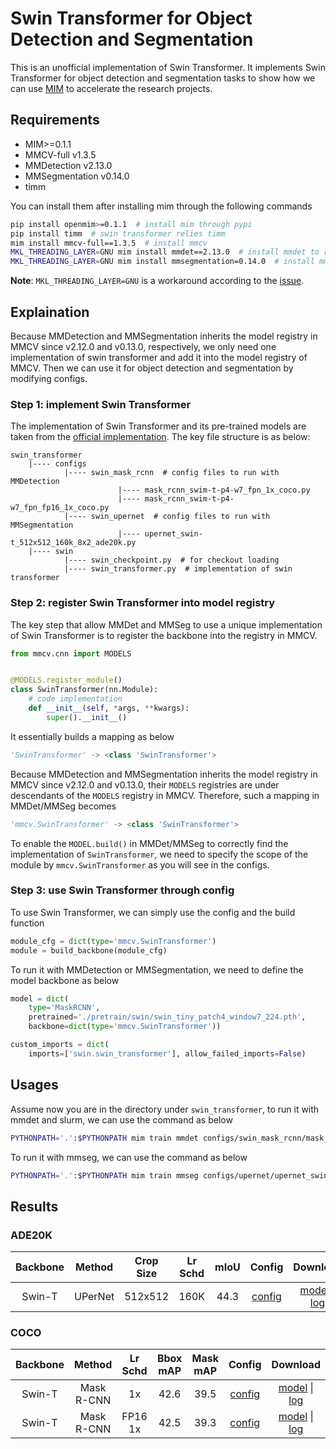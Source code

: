 # Swin Transformer for Object Detection and Segmentation

This is an unofficial implementation of Swin Transformer.
It implements Swin Transformer for object detection and segmentation tasks to show how we can use [MIM](https://github.com/open-mmlab/mim) to accelerate the research projects.

## Requirements

- MIM>=0.1.1
- MMCV-full v1.3.5
- MMDetection v2.13.0
- MMSegmentation v0.14.0
- timm

You can install them after installing mim through the following commands

```bash
pip install openmim>=0.1.1  # install mim through pypi
pip install timm  # swin transformer relies timm
mim install mmcv-full==1.3.5  # install mmcv
MKL_THREADING_LAYER=GNU mim install mmdet==2.13.0  # install mmdet to run object detection
MKL_THREADING_LAYER=GNU mim install mmsegmentation=0.14.0  # install mmseg to run semantic segmentation
```

**Note**: `MKL_THREADING_LAYER=GNU` is a workaround according to the [issue](https://github.com/pytorch/pytorch/issues/37377).

## Explaination

Because MMDetection and MMSegmentation inherits the model registry in MMCV since v2.12.0 and v0.13.0, respectively, we only need one implementation of swin transformer and add it into the model registry of MMCV. Then we can use it for object detection and segmentation by modifying configs.


### Step 1: implement Swin Transformer

The implementation of Swin Transformer and its pre-trained models are taken from the [official implementation](https://github.com/microsoft/Swin-Transformer).
The key file structure is as below:

```
swin_transformer
    |---- configs
            |---- swin_mask_rcnn  # config files to run with MMDetection
                        |---- mask_rcnn_swim-t-p4-w7_fpn_1x_coco.py
                        |---- mask_rcnn_swim-t-p4-w7_fpn_fp16_1x_coco.py
            |---- swin_upernet  # config files to run with MMSegmentation
                        |---- upernet_swin-t_512x512_160k_8x2_ade20k.py
    |---- swin
            |---- swin_checkpoint.py  # for checkout loading
            |---- swin_transformer.py  # implementation of swin transformer
```

### Step 2: register Swin Transformer into model registry

The key step that allow MMDet and MMSeg to use a unique implementation of Swin Transformer is to register the backbone into the registry in MMCV.

```python
from mmcv.cnn import MODELS


@MODELS.register_module()
class SwinTransformer(nn.Module):
    # code implementation
    def __init__(self, *args, **kwargs):
        super().__init__()
```

It essentially builds a mapping as below

```python
'SwinTransformer' -> <class 'SwinTransformer'>
```

Because MMDetection and MMSegmentation inherits the model registry in MMCV since v2.12.0 and v0.13.0, their `MODELS` registries are under descendants of the `MODELS` registry in MMCV. Therefore, such a mapping in MMDet/MMSeg becomes

```python
'mmcv.SwinTransformer' -> <class 'SwinTransformer'>
```

To enable the `MODEL.build()` in MMDet/MMSeg to correctly find the implementation of `SwinTransformer`, we need to specify the scope of the module by `mmcv.SwinTransformer` as you will see in the configs.

### Step 3: use Swin Transformer through config

To use Swin Transformer, we can simply use the config and the build function

```python
module_cfg = dict(type='mmcv.SwinTransformer')
module = build_backbone(module_cfg)
```

To run it with MMDetection or MMSegmentation, we need to define the model backbone as below

```python
model = dict(
    type='MaskRCNN',
    pretrained='./pretrain/swin/swin_tiny_patch4_window7_224.pth',
    backbone=dict(type='mmcv.SwinTransformer'))

custom_imports = dict(
    imports=['swin.swin_transformer'], allow_failed_imports=False)
```

## Usages

Assume now you are in the directory under `swin_transformer`, to run it with mmdet and slurm, we can use the command as below

```bash
PYTHONPATH='.':$PYTHONPATH mim train mmdet configs/swin_mask_rcnn/mask_rcnn_swim-t-p4-w7_fpn_fp16_1x_coco.py \--work-dir ../work_dir/mask_rcnn_swim-t-p4-w7_fpn_fp16_1x_coco.py --launcher slurm --partition $PARTITION --gpus 8 --gpus-per-node 8  --srun-args $SRUN_ARGS
```

To run it with mmseg, we can use the command as below

```bash
PYTHONPATH='.':$PYTHONPATH mim train mmseg configs/upernet/upernet_swin-t_512x512_160k_8x2_ade20k.py --work-dir ../work_dir/upernet_swin-t_512x512_160k_8x2_ade20k.py --launcher slurm --partition $PARTITION --gpus 8 --gpus-per-node 8 --srun-args $SRUN_ARGS
```

## Results

### ADE20K

| Backbone | Method | Crop Size | Lr Schd | mIoU | Config | Download |
| :---: | :---: | :---: | :---: | :---: | :---: | :---: |
| Swin-T | UPerNet | 512x512 | 160K | 44.3 | [config](/configs/swin_upernet/upernet_swin-t_512x512_160k_8x2_ade20k.py) | [model]() &#124;  [log]() |

### COCO

| Backbone | Method | Lr Schd | Bbox mAP | Mask mAP| Config | Download |
| :---: | :---: | :---: | :---: | :---: | :---: | :---: |
| Swin-T | Mask R-CNN | 1x| 42.6| 39.5 |[config](/configs/swin_mask_rcnn/mask_rcnn_swim-t-p4-w7_fpn_1x_coco.py) | [model](https://download.openmmlab.com/mim-example/swin_transformer/swin_mask_rcnn/mask_rcnn_swim-t-p4-w7_fpn_1x_coco/mask_rcnn_swim-t-p4-w7_fpn_1x_coco_20210612_135948-bf3d7aa4.pth) &#124;  [log](https://download.openmmlab.com/mim-example/swin_transformer/swin_mask_rcnn/mask_rcnn_swim-t-p4-w7_fpn_1x_coco/mask_rcnn_swim-t-p4-w7_fpn_1x_coco_20210612_135948.log.json) |
| Swin-T | Mask R-CNN | FP16 1x| 42.5|39.3 |[config](/configs/swin_mask_rcnn/mask_rcnn_swim-t-p4-w7_fpn_fp16_1x_coco.py) | [model](https://download.openmmlab.com/mim-example/swin_transformer/swin_mask_rcnn/mask_rcnn_swim-t-p4-w7_fpn_fp16_1x_coco/mask_rcnn_swim-t-p4-w7_fpn_fp16_1x_coco_20210612_135948-6434d76f.pth) &#124;  [log](https://download.openmmlab.com/mim-example/swin_transformer/swin_mask_rcnn/mask_rcnn_swim-t-p4-w7_fpn_fp16_1x_coco/mask_rcnn_swim-t-p4-w7_fpn_fp16_1x_coco_20210612_135948.log.json) |

